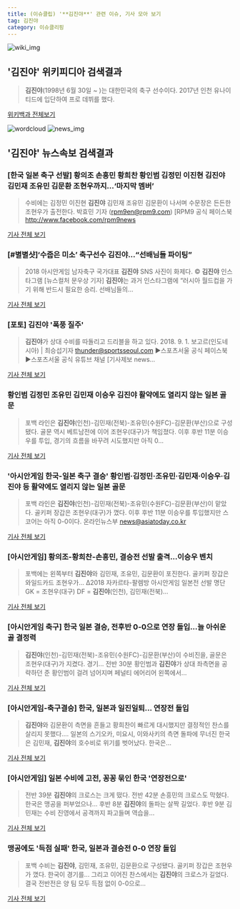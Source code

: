 ```yaml
---
title: (이슈클립) '**김진야**' 관련 이슈, 기사 모아 보기
tag: 김진야
category: 이슈클리핑
---
```

![wiki_img](https://user-images.githubusercontent.com/42597476/44503234-41136a80-a6d0-11e8-9071-6fc6418eafe4.png)
## **'**김진야**'** 위키피디아 검색결과
>**김진야**(1998년 6월 30일 ~ )는 대한민국의 축구 선수이다. 2017년 인천 유나이티드에 입단하여 프로 데뷔를 했다.

<a href="https://ko.wikipedia.org/wiki/김진야" target="_blank">위키백과 전체보기</a>

![wordcloud](https://s3.ap-northeast-2.amazonaws.com/lyrics101-wordcloud/2018-09-01-1535808775.png)
![news_img](https://user-images.githubusercontent.com/42597476/44507050-1206f400-a6e4-11e8-8d98-7ffbfebb353f.png)
## **'**김진야**'** 뉴스속보 검색결과
### [한국 일본 축구 선발] 황의조 손흥민 황희찬 황인범 김정민 이진현 **김진야** 김민재 조유민 김문환 조현우까지...‘마지막 멤버’

>수비에는 김정민 이진현 **김진야** 김민재 조유민 김문환이 나서며 수문장은 든든한 조현우가 출전한다.   박효민 기자 (rpm9en@rpm9.com) [RPM9 공식 페이스북 http://www.facebook.com/rpm9news

<a href="http://www.rpm9.com/news/article.html?id=20180901090009" target="_blank">기사 전체 보기</a>

### [#별별샷]‘수줍은 미소’ 축구선수 **김진야**…“선배님들 파이팅”

>2018 아시안게임 남자축구 국가대표 **김진야** SNS 사진이 화제다.     © **김진야** 인스타그램 [뉴스컬처 문우상 기자] **김진야**는 과거 인스타그램에 “러시아 월드컵을 가기 위해 반드시 필요한 승리. 선배님들의...

<a href="http://www.newsculture.tv/sub_read.html?uid=139947&section=sc227" target="_blank">기사 전체 보기</a>

### [포토] **김진야** '폭풍 질주'

>**김진야**가 상대 수비를 따돌리고 드리블을 하고 있다. 2018. 9. 1. 보고르(인도네시아) | 최승섭기자 thunder@sportsseoul.com ▶스포츠서울 공식 페이스북 ▶스포츠서울 공식 유튜브 채널 [기사제보 news...

<a href="http://www.sportsseoul.com/news/read/676117" target="_blank">기사 전체 보기</a>

### 황인범 김정민 조유민 김민재 이승우 **김진야** 활약에도 열리지 않는 일본 골문

>포백 라인은 **김진야**(인천)-김민재(전북)-조유민(수원FC)-김문환(부산)으로 구성됐다. 골문 역시 베트남전에 이어 조현우(대구)가 책임졌다. 이후 후반 11분 이승우를 투입, 경기의 흐름을 바꾸려 시도했지만 아직 0...

<a href="http://www.nextdaily.co.kr/news/article.html?id=20180901800042" target="_blank">기사 전체 보기</a>

### '아시안게임 한국-일본 축구 결승' 황인범·김정민·조유민·김민재·이승우·**김진야** 등 활약에도 열리지 않는 일본 골문

>포백 라인은 **김진야**(인천)-김민재(전북)-조유민(수원FC)-김문환(부산)이 맡았다. 골키퍼 장갑은 조현우(대구)가 꼈다. 이후 후반 11분 이승우를 투입했지만 스코어는 아직 0-0이다. 온라인뉴스부 news@asiatoday.co.kr

<a href="http://www.asiatoday.co.kr/view.php?key=20180901002219534" target="_blank">기사 전체 보기</a>

### [아시안게임] 황의조-황희찬-손흥민, 결승전 선발 출격…이승우 벤치

>포백에는 왼쪽부터 **김진야**와 김민재, 조유민, 김문환이 포진한다. 골키퍼 장갑은 와일드카드 조현우가... Δ2018 자카르타-팔렘방 아시안게임 일본전 선발 명단 GK = 조현우(대구) DF = **김진야**(인천), 김민재(전북)...

<a href="http://news1.kr/articles/?3414787" target="_blank">기사 전체 보기</a>

### [아시안게임 축구] 한국 일본 결승, 전후반 0-0으로 연장 돌입...늘 아쉬운 골 결정력

>**김진야**(인천)-김민재(전북)-조유민(수원FC)-김문환(부산)이 수비진을, 골문은 조현우(대구)가 지켰다. 경기... 전반 30분 황인범과 **김진야**가 상대 좌측면을 공략하던 준 황인범이 걸려 넘어지며 페널티 에어리어 왼쪽에서...

<a href="http://www.slist.kr/news/articleView.html?idxno=44311" target="_blank">기사 전체 보기</a>

### [아시안게임-축구결승] 한국, 일본과 일진일퇴… 연장전 돌입

>**김진야**와 김문환이 측면을 흔들고 황희찬이 빠르게 대시했지만 결정적인 찬스를 살리지 못했다.... 일본의 스기오카, 미요시, 이와사키의 측면 돌파에 무너진 한국은 김민재, **김진야**의 호수비로 위기를 벗어났다. 한국은...

<a href="http://moneys.mt.co.kr/news/mwView.php?no=2018090122238060721" target="_blank">기사 전체 보기</a>

### [아시안게임] 일본 수비에 고전, 꽁꽁 묶인 한국 '연장전으로'

>전반 39분 **김진야**의 크로스는 크게 떴다. 전반 42분 손흥민의 크로스도 막혔다. 한국은 맹공을 퍼부었으나... 후반 8분 **김진야**의 돌파는 살짝 길었다. 후반 9분 김민재는 수비 진영에서 공격까지 파고들며 역습을...

<a href="http://www.spotvnews.co.kr/?mod=news&act=articleView&idxno=234391" target="_blank">기사 전체 보기</a>

### 맹공에도 '득점 실패' 한국, 일본과 결승전 0-0 연장 돌입

>포백 수비는 **김진야**, 김민재, 조유민, 김문환으로 구성됐다. 골키퍼 장갑은 조현우가 꼈다. 한국이 경기를... 그리고 이어진 찬스에서는 **김진야**의 크로스가 길었다. 결국 전반전은 양 팀 모두 득점 없이 0-0으로...

<a href="http://www.mydaily.co.kr/new_yk/html/read.php?newsid=201809012028941356&ext=na" target="_blank">기사 전체 보기</a>


